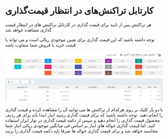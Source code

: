 # کارتابل تراکنش‌های در انتظار قیمت‌گذاری 

هر تراکنش پس از تایید برای قیمت گذاری در کارتابل تراکنش های در انتظار قیمت گذاری مشاهده خواهد شد

توجه داشته باشید که این قیمت گذاری برای تعیین موجودی ریالی است و می تواند با قیمت خرید یا فروش شما متفاوت باشد 

![](Cable4.jpg)

با دو بار کلیک بر روی هرکدام از تراکنش ها می توانید آن را مشاهده کرده و قیمت گذاری را انجام دهید. توجه داشته باشید که برای قیمت گذاری رسید انبار ابتدا باید برای هر ردیف محصول قیمت گذاری را انجام دهید و سپس از دکمه قیمت گذاری در نوار ابزار استفاده کنید. اما قیمت گذاری حواله های انبار بر اساس فی میانگین موجودی ریالی انبار شما محاسبه خواهد شد و برای قیمت گذاری حواله ها صرفا باید دکمه قیمت گذاری را بزنید
